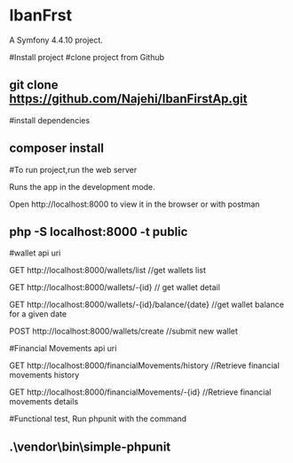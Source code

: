 IbanFrst
============

A Symfony 4.4.10 project.

#Install project #clone project from Github 

## git clone https://github.com/Najehi/IbanFirstAp.git

#install dependencies

## composer install

#To run project,run the web server 

Runs the app in the development mode.

Open http://localhost:8000 to view it in the browser or with postman

## php -S localhost:8000 -t public

#wallet api uri 

GET  http://localhost:8000/wallets/list  //get wallets list

GET http://localhost:8000/wallets/-{id}  // get wallet detail

GET http://localhost:8000/wallets/-{id}/balance/{date}  //get wallet balance for a given date

POST http://localhost:8000/wallets/create  //submit new wallet


#Financial Movements api uri

GET http://localhost:8000/financialMovements/history  //Retrieve financial movements history

GET http://localhost:8000/financialMovements/-{id}  //Retrieve financial movements details


#Functional test, Run phpunit with the command
## .\vendor\bin\simple-phpunit


